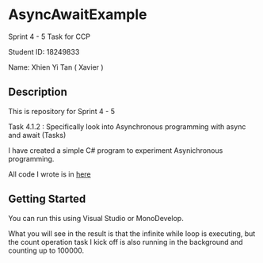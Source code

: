 # AsyncAwaitExample
Sprint 4 - 5 Task for CCP

Student ID: 18249833

Name: Xhien Yi Tan ( Xavier )

## Description

This is repository for Sprint 4 - 5

Task 4.1.2 : Specifically look into Asynchronous programming with async and await (Tasks)

I have created a simple C# program to experiment Asynichronous programming.

All code I wrote is in [here](https://github.com/CurtinXavierTan/AsyncAwaitExample/blob/master/ProgramAsync/Program.cs)

## Getting Started

You can run this using Visual Studio or MonoDevelop.

What you will see in the result is that the infinite while loop is executing, but the count operation task I kick off is also running in the background and counting up to 100000.
